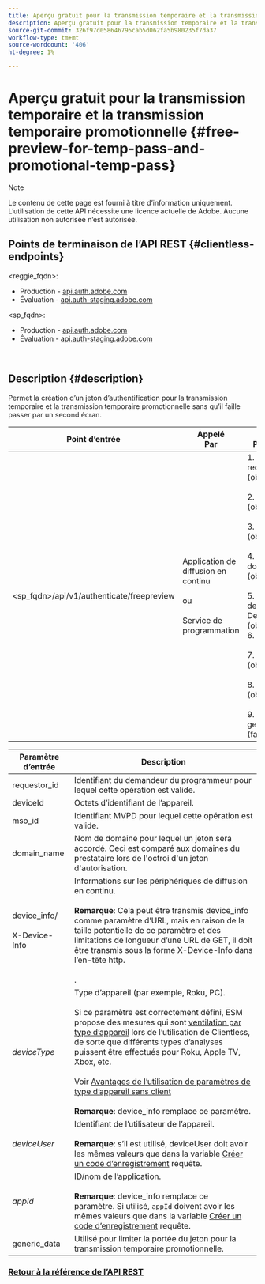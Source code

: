 ```yaml
---
title: Aperçu gratuit pour la transmission temporaire et la transmission temporaire promotionnelle
description: Aperçu gratuit pour la transmission temporaire et la transmission temporaire promotionnelle
source-git-commit: 326f97d058646795cab5d062fa5b980235f7da37
workflow-type: tm+mt
source-wordcount: '406'
ht-degree: 1%

---
```



# Aperçu gratuit pour la transmission temporaire et la transmission temporaire promotionnelle {#free-preview-for-temp-pass-and-promotional-temp-pass}

>[!NOTE]
>
>Le contenu de cette page est fourni à titre d’information uniquement. L’utilisation de cette API nécessite une licence actuelle de Adobe. Aucune utilisation non autorisée n’est autorisée.

## Points de terminaison de l’API REST {#clientless-endpoints}

&lt;reggie_fqdn>:

* Production - [api.auth.adobe.com](http://api.auth.adobe.com/)
* Évaluation - [api.auth-staging.adobe.com](http://api.auth-staging.adobe.com/)

&lt;sp_fqdn>:

* Production - [api.auth.adobe.com](http://api.auth.adobe.com/)
* Évaluation - [api.auth-staging.adobe.com](http://api.auth-staging.adobe.com/)

</br>

## Description {#description}

Permet la création d’un jeton d’authentification pour la transmission temporaire et la transmission temporaire promotionnelle sans qu’il faille passer par un second écran.


| Point d’entrée | Appelé  </br>Par | Entrée   </br>Paramètres | HTTP  </br>Méthode | Réponse | HTTP  </br>Réponse |
| --- | --- | --- | --- | --- | --- |
| &lt;sp_fqdn>/api/v1/authenticate/freepreview | Application de diffusion en continu</br></br>ou</br></br>Service de programmation | 1. requestor_id (obligatoire)</br>    </br>2.  deviceId (obligatoire)</br>    </br>3.  mso_id (obligatoire)</br>    </br>4.  domain_name (obligatoire)</br>    </br>5.  device_info/X-Device-Info (obligatoire)</br>6.  deviceType</br>    </br>7.  deviceUser (obsolète)</br>    </br>8.  appId (obsolète)</br>    </br>9.  generic_data (facultatif) | POST | La réponse réussie sera un &quot;No Content&quot; 204, indiquant que le jeton a été créé avec succès et qu’il est prêt à être utilisé pour les flux de création. | 204 - Aucun contenu   </br>400 - Mauvaise requête |

<div>


| Paramètre d’entrée | Description |
| --- | --- |
| requestor_id | Identifiant du demandeur du programmeur pour lequel cette opération est valide. |
| deviceId | Octets d’identifiant de l’appareil. |
| mso_id | Identifiant MVPD pour lequel cette opération est valide. |
| domain_name | Nom de domaine pour lequel un jeton sera accordé. Ceci est comparé aux domaines du prestataire lors de l&#39;octroi d&#39;un jeton d&#39;autorisation. |
| device_info/</br></br>X-Device-Info | Informations sur les périphériques de diffusion en continu.</br></br>**Remarque**: Cela peut être transmis device_info comme paramètre d’URL, mais en raison de la taille potentielle de ce paramètre et des limitations de longueur d’une URL de GET, il doit être transmis sous la forme X-Device-Info dans l’en-tête http. </br></br><!--See the full details in [Passing Device and Connection Information](http://tve.helpdocsonline.com/passing-device-information)-->. |
| _deviceType_ | Type d’appareil (par exemple, Roku, PC).</br></br>Si ce paramètre est correctement défini, ESM propose des mesures qui sont [ventilation par type d’appareil](/help/authentication/entitlement-service-monitoring-overview.md#clientless_device_type) lors de l’utilisation de Clientless, de sorte que différents types d’analyses puissent être effectués pour Roku, Apple TV, Xbox, etc.</br></br>Voir [Avantages de l’utilisation de paramètres de type d’appareil sans client ](/help/authentication/benefits-of-using-the-clientless-devicetype-parameter-in-pass-metrics.md)</br></br>**Remarque**: device_info remplace ce paramètre. |
| _deviceUser_ | Identifiant de l’utilisateur de l’appareil.</br></br>**Remarque**: s’il est utilisé, deviceUser doit avoir les mêmes valeurs que dans la variable [Créer un code d’enregistrement](/help/authentication/registration-code-request.md) requête. |
| _appId_ | ID/nom de l’application. </br></br>**Remarque**: device_info remplace ce paramètre. Si utilisé, `appId` doivent avoir les mêmes valeurs que dans la variable [Créer un code d’enregistrement](/help/authentication/registration-code-request.md) requête. |
| generic_data | Utilisé pour limiter la portée du jeton pour la transmission temporaire promotionnelle. |


### [Retour à la référence de l’API REST](/help/authentication/rest-api-reference.md)
